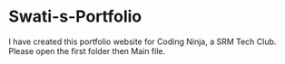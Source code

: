 # Swati-s-Portfolio
I have created this portfolio website for Coding Ninja, a SRM Tech Club. Please open the first folder then Main file.
